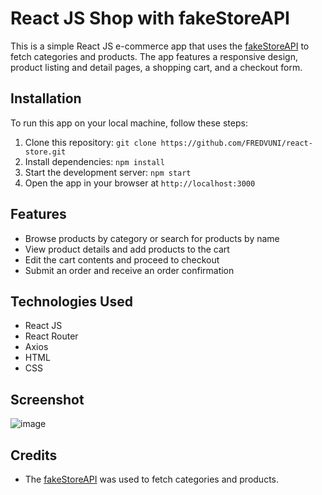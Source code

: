 # React JS Shop with fakeStoreAPI

This is a simple React JS e-commerce app that uses the [fakeStoreAPI](https://fakestoreapi.com/) to fetch categories and products. The app features a responsive design, product listing and detail pages, a shopping cart, and a checkout form.

## Installation

To run this app on your local machine, follow these steps:

1. Clone this repository: `git clone https://github.com/FREDVUNI/react-store.git`
2. Install dependencies: `npm install`
3. Start the development server: `npm start`
4. Open the app in your browser at `http://localhost:3000`

## Features

- Browse products by category or search for products by name
- View product details and add products to the cart
- Edit the cart contents and proceed to checkout
- Submit an order and receive an order confirmation

## Technologies Used

- React JS
- React Router
- Axios
- HTML
- CSS

## Screenshot

![image](https://github.com/user-attachments/assets/7596bb8e-4a19-4634-9850-aaa1c41c26b9)


## Credits
- The [fakeStoreAPI](https://fakestoreapi.com/) was used to fetch categories and products.

